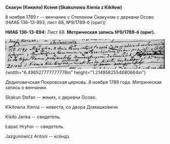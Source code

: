 **Скакун (Кикило) Ксеня (Skakunowa Xienia z Kikiłow)**

8 ноября 1789 г -- венчание с Степаном Скакуном с деревни Осово (НИАБ
136-13-893, лист 68, №9/1789-б (ориг))

**НИАБ 136-13-894:** Лист 68. **Метрическая запись №9/1789-б (ориг).**

![](./media/a9c1919547b0fe9114326d57038eb4c58b56ef41.png){width="6.496527777777778in"
height="1.2149562554680664in"}

Дедиловичская Покровская церковь. 8 ноября 1789 года. Метрическая запись
о венчании.

Skakun Stefan -- жених, с деревни Осовo.

Kikiłowna Xienia -- невеста, со двора Домашковичи.

Kikiło Janka -- свидетель.

Łapać Hryhor -- свидетель.

Jazgunowicz Antoni -- ксёндз.
